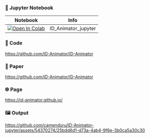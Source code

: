 
### 🍊 Jupyter Notebook

| Notebook | Info
| --- | --- |
[![Open In Colab](https://colab.research.google.com/assets/colab-badge.svg)](https://colab.research.google.com/github/camenduru/ID-Animator-jupyter/blob/main/ID_Animator_jupyter.ipynb) | ID_Animator_jupyter

### 🧬 Code
https://github.com/ID-Animator/ID-Animator

### 📄 Paper
https://github.com/ID-Animator/ID-Animator

### 🌐 Page
https://id-animator.github.io/

### 🖼 Output
https://github.com/camenduru/ID-Animator-jupyter/assets/54370274/25bdd6d1-d73a-4ab4-9f6e-3b0ca5a30c30
